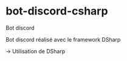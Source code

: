 # bot-discord-csharp

Bot discord

Bot discord réalisé avec le framework DSharp 

-> Utilisation de DSharp

